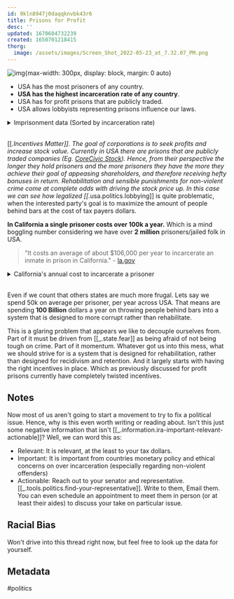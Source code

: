 ```yaml
---
id: 9kln8947j0daqqknvbk43r6
title: Prisons for Profit
desc: ''
updated: 1670604732239
created: 1650701218415
thorg:
  image: /assets/images/Screen_Shot_2022-05-23_at_7.32.07_PM.png
---
```

![img](/assets/images/Screen_Shot_2022-05-23_at_7.32.07_PM.png){max-width: 300px, display: block, margin: 0 auto}

* USA has the most prisoners of any country. 
* **USA has the highest incarceration rate of any country**. 
* USA has for profit prisons that are publicly traded. 
* USA allows lobbyists representing prisons influence our laws. 

<details>
<summary>Imprisonment data (Sorted by incarceration rate)</summary>


![img](/assets/images/Screen_Shot_2022-04-23_at_1.52.16_AM.png)
-[Wiki: List of countries by incarceration rate](https://en.wikipedia.org/wiki/List_of_countries_by_incarceration_rate)

</details>
<br/>

[[_.Incentives Matter]]. The goal of corporations is to seek profits and increase stock value. Currently in USA there are prisons that are publicly traded companies (Eg. [CoreCivic Stock](https://www.google.com/search?q=CoreCivic+stock)). Hence, from their perspective the longer they hold prisoners and the more prisoners they have the more they achieve their goal of appeasing shareholders, and therefore receiving hefty bonuses in return. Rehabilitation and sensible punishments for non-violent crime come at complete odds with driving the stock price up. In this case we can see how legalized [[_.usa.politics.lobbying]] is quite problematic, when the interested party's goal is to maximize the amount of people behind bars at the cost of tax payers dollars. 

**In California a single prisoner costs over 100k a year.** Which is a mind boggling number considering we have over **2 million** prisoners/jailed folk in USA. 

> "It costs an average of about $106,000 per year to incarcerate an inmate in prison in California."  - [la.gov](https://lao.ca.gov/policyareas/cj/6_cj_inmatecost)


<details>
<summary>California's annual cost to incarcerate a prisoner</summary>


![img](/assets/images/Screen_Shot_2022-04-26_at_10.13.50_PM.png){max-width: 300px, display: block, margin: 0 auto}
</details>
<br/>


Even if we count that others states are much more frugal. Lets say we spend 50k on average per prisoner, per year across USA. That means are spending **100 Billion** dollars a year on throwing people behind bars into a system that is designed to more corrupt rather than rehabilitate. 

This is a glaring problem that appears we like to decouple ourselves from. Part of it must be driven from [[_.state.fear]] as being afraid of not being tough on crime. Part of it momentum. Whatever got us into this mess, what we should strive for is a system that is designed for rehabilitation, rather than designed for recidivism and retention. And it largely starts with having the right incentives in place. Which as previously discussed for profit prisons currently have completely twisted incentives. 

## Notes
Now most of us aren't going to start a movement to try to fix a political issue. Hence, why is this even worth writing or reading about. Isn't this just some negative information that isn't [[_.information.ira-important-relevant-actionable]]? Well, we can word this as:

* Relevant: It is relevant, at the least to your tax dollars. 
* Important: It is important from countries monetary policy and ethical concerns on over incarceration (especially regarding non-violent offenders)
* Actionable: Reach out to your senator and representative. [[_.tools.politics.find-your-representative]]. Write to them, Email them. You can even schedule an appointment to meet them in person (or at least their aides) to discuss your take on particular issue. 

## Racial Bias
Won't drive into this thread right now, but feel free to look up the data for yourself. 
## Metadata
#politics
